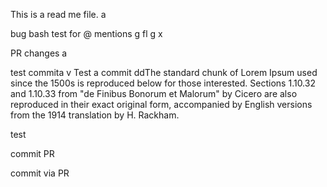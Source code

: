 This is a read me file.
a

bug bash test for @ mentions
g
fl
g
x


PR changes
a

test commita
v
Test a commit ddThe standard chunk of Lorem Ipsum used since the 1500s is reproduced below for those interested. Sections 1.10.32 and 1.10.33 from "de Finibus Bonorum et Malorum" by Cicero are also reproduced in their exact original form, accompanied by English versions from the 1914 translation by H. Rackham.


test

commit PR

commit via PR
